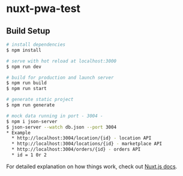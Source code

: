 # nuxt-pwa-test

## Build Setup

```bash
# install dependencies
$ npm install

# serve with hot reload at localhost:3000
$ npm run dev

# build for production and launch server
$ npm run build
$ npm run start

# generate static project
$ npm run generate

# mock data running in port - 3004 - 
$ npm i json-server
$ json-server --watch db.json --port 3004
* Example
  * http://localhost:3004/location/{id} - location API
  * http://localhost:3004/locations/{id} - marketplace API
  * http://localhost:3004/orders/{id} - orders API
  * id = 1 0r 2

```

For detailed explanation on how things work, check out [Nuxt.js docs](https://nuxtjs.org).
